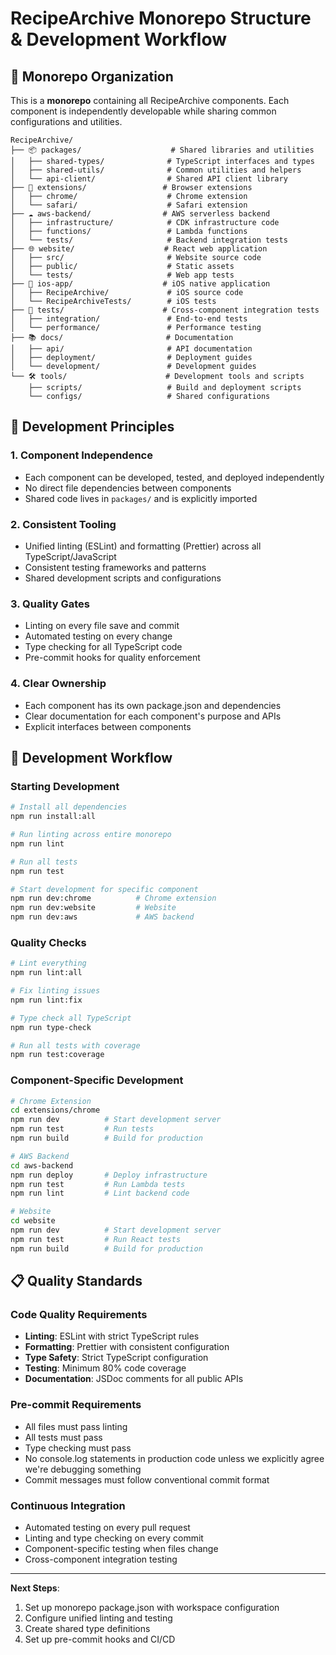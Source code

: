 # RecipeArchive Monorepo Structure & Development Workflow

## 📁 Monorepo Organization

This is a **monorepo** containing all RecipeArchive components. Each component is independently developable while sharing common configurations and utilities.

```
RecipeArchive/
├── 📦 packages/                    # Shared libraries and utilities
│   ├── shared-types/              # TypeScript interfaces and types
│   ├── shared-utils/              # Common utilities and helpers
│   └── api-client/                # Shared API client library
├── 🔌 extensions/                 # Browser extensions
│   ├── chrome/                    # Chrome extension
│   └── safari/                    # Safari extension
├── ☁️ aws-backend/                # AWS serverless backend
│   ├── infrastructure/            # CDK infrastructure code
│   ├── functions/                 # Lambda functions
│   └── tests/                     # Backend integration tests
├── 🌐 website/                    # React web application
│   ├── src/                       # Website source code
│   ├── public/                    # Static assets
│   └── tests/                     # Web app tests
├── 📱 ios-app/                    # iOS native application
│   ├── RecipeArchive/             # iOS source code
│   └── RecipeArchiveTests/        # iOS tests
├── 🧪 tests/                      # Cross-component integration tests
│   ├── integration/               # End-to-end tests
│   └── performance/               # Performance testing
├── 📚 docs/                       # Documentation
│   ├── api/                       # API documentation
│   ├── deployment/                # Deployment guides
│   └── development/               # Development guides
└── 🛠️ tools/                      # Development tools and scripts
    ├── scripts/                   # Build and deployment scripts
    └── configs/                   # Shared configurations
```

## 🎯 Development Principles

### 1. **Component Independence**

- Each component can be developed, tested, and deployed independently
- No direct file dependencies between components
- Shared code lives in `packages/` and is explicitly imported

### 2. **Consistent Tooling**

- Unified linting (ESLint) and formatting (Prettier) across all TypeScript/JavaScript
- Consistent testing frameworks and patterns
- Shared development scripts and configurations

### 3. **Quality Gates**

- Linting on every file save and commit
- Automated testing on every change
- Type checking for all TypeScript code
- Pre-commit hooks for quality enforcement

### 4. **Clear Ownership**

- Each component has its own package.json and dependencies
- Clear documentation for each component's purpose and APIs
- Explicit interfaces between components

## 🔧 Development Workflow

### Starting Development

```bash
# Install all dependencies
npm run install:all

# Run linting across entire monorepo
npm run lint

# Run all tests
npm run test

# Start development for specific component
npm run dev:chrome          # Chrome extension
npm run dev:website         # Website
npm run dev:aws             # AWS backend
```

### Quality Checks

```bash
# Lint everything
npm run lint:all

# Fix linting issues
npm run lint:fix

# Type check all TypeScript
npm run type-check

# Run all tests with coverage
npm run test:coverage
```

### Component-Specific Development

```bash
# Chrome Extension
cd extensions/chrome
npm run dev          # Start development server
npm run test         # Run tests
npm run build        # Build for production

# AWS Backend
cd aws-backend
npm run deploy       # Deploy infrastructure
npm run test         # Run Lambda tests
npm run lint         # Lint backend code

# Website
cd website
npm run dev          # Start development server
npm run test         # Run React tests
npm run build        # Build for production
```

## 📋 Quality Standards

### Code Quality Requirements

- **Linting**: ESLint with strict TypeScript rules
- **Formatting**: Prettier with consistent configuration
- **Type Safety**: Strict TypeScript configuration
- **Testing**: Minimum 80% code coverage
- **Documentation**: JSDoc comments for all public APIs

### Pre-commit Requirements

- All files must pass linting
- All tests must pass
- Type checking must pass
- No console.log statements in production code unless we explicitly agree we're debugging something 
- Commit messages must follow conventional commit format

### Continuous Integration

- Automated testing on every pull request
- Linting and type checking on every commit
- Component-specific testing when files change
- Cross-component integration testing

---

**Next Steps**:

1. Set up monorepo package.json with workspace configuration
2. Configure unified linting and testing
3. Create shared type definitions
4. Set up pre-commit hooks and CI/CD
